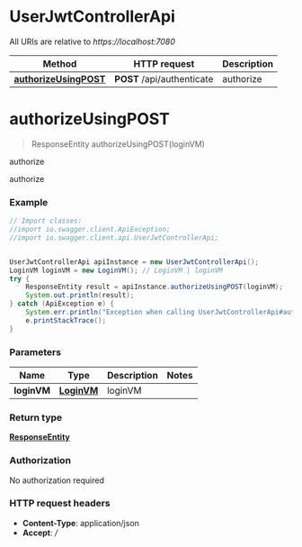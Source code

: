 # UserJwtControllerApi

All URIs are relative to *https://localhost:7080*

Method | HTTP request | Description
------------- | ------------- | -------------
[**authorizeUsingPOST**](UserJwtControllerApi.md#authorizeUsingPOST) | **POST** /api/authenticate | authorize


<a name="authorizeUsingPOST"></a>
# **authorizeUsingPOST**
> ResponseEntity authorizeUsingPOST(loginVM)

authorize

authorize

### Example
```java
// Import classes:
//import io.swagger.client.ApiException;
//import io.swagger.client.api.UserJwtControllerApi;


UserJwtControllerApi apiInstance = new UserJwtControllerApi();
LoginVM loginVM = new LoginVM(); // LoginVM | loginVM
try {
    ResponseEntity result = apiInstance.authorizeUsingPOST(loginVM);
    System.out.println(result);
} catch (ApiException e) {
    System.err.println("Exception when calling UserJwtControllerApi#authorizeUsingPOST");
    e.printStackTrace();
}
```

### Parameters

Name | Type | Description  | Notes
------------- | ------------- | ------------- | -------------
 **loginVM** | [**LoginVM**](LoginVM.md)| loginVM |

### Return type

[**ResponseEntity**](ResponseEntity.md)

### Authorization

No authorization required

### HTTP request headers

 - **Content-Type**: application/json
 - **Accept**: */*

